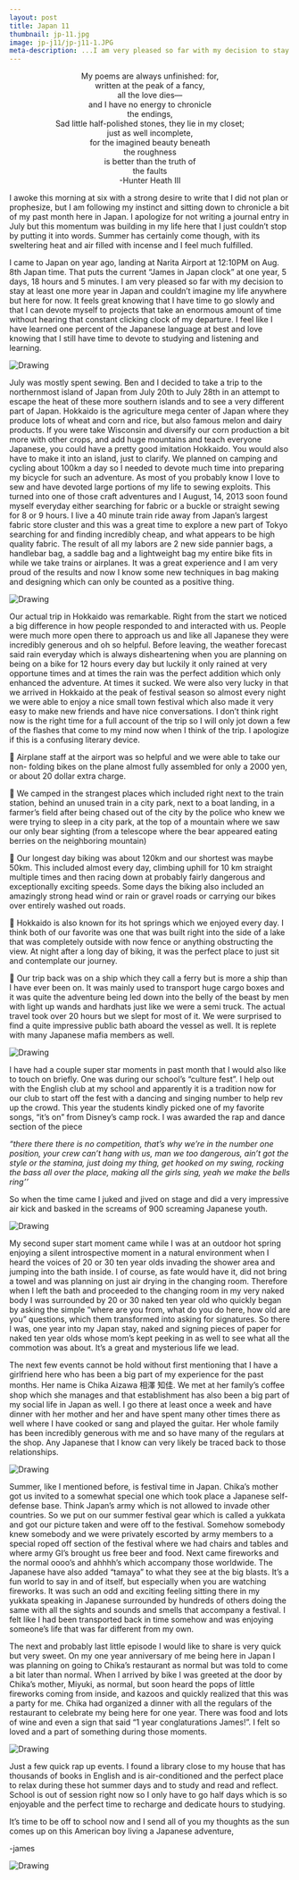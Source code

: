 ```yaml
---
layout: post
title: Japan 11
thumbnail: jp-11.jpg
image: jp-j11/jp-j11-1.JPG
meta-description: ...I am very pleased so far with my decision to stay at least one more year in Japan and couldn’t imagine my life anywhere but here for now...
---
```


<p style="text-align: center">My poems are always unfinished: for,<br>
written at the peak of a fancy,<br>
all the love dies—<br>
and I have no energy to chronicle<br>
the endings,<br>
Sad little half-polished stones, they lie in my closet;<br>
just as well incomplete,<br>
for the imagined beauty beneath<br>
the roughness<br>
is better than the truth of<br>
the faults<br>
-Hunter Heath III</p>

I awoke this morning at six with a strong desire to write that I did not plan or prophesize, but I am following my instinct and sitting down to chronicle a bit of my past month here in Japan. I apologize for not writing a journal entry in July but this momentum was building in my life here that I just couldn’t stop by putting it into words. Summer has certainly come though, with its sweltering heat and air filled with incense and I feel much fulfilled.

I came to Japan on year ago, landing at Narita Airport at 12:10PM on Aug. 8th Japan time. That puts the current “James in Japan clock” at one year, 5 days, 18 hours and 5 minutes. I am very pleased so far with my decision to stay at least one more year in Japan and couldn’t imagine my life anywhere but here for now. It feels great knowing that I have time to go slowly and that I can devote myself to projects that take an enormous amount of time without hearing that constant clicking clock of my departure. I feel like I have learned one percent of the Japanese language at best and love knowing that I still have time to devote to studying and listening and learning.

<div class="post-image-container"><img class="post-image" src="{{ site.url }}/assets/img/posts/jp-j11/jp-j11-1.JPG" alt="Drawing"></div>

July was mostly spent sewing. Ben and I decided to take a trip to the northernmost island of Japan from July 20th to July 28th in an attempt to escape the heat of these more southern islands and to see a very different part of Japan. Hokkaido is the agriculture mega center of Japan where they produce lots of wheat and corn and rice, but also famous melon and dairy products. If you were take Wisconsin and diversify our corn production a bit more with other crops, and add huge mountains and teach everyone Japanese, you could have a pretty good imitation Hokkaido. You would also have to make it into an island, just to clarify. We planned on camping and cycling about 100km a day so I needed to devote much time into preparing my bicycle for such an adventure. As most of you probably know I love to sew and have devoted large portions of my life to sewing exploits. This turned into one of those craft adventures and I August, 14, 2013 soon found myself everyday either searching for fabric or a buckle or straight sewing for 8 or 9 hours. I live a 40 minute train ride away from Japan’s largest fabric store cluster and this was a great time to explore a new part of Tokyo searching for and finding incredibly cheap, and what appears to be high quality fabric. The result of all my labors are 2 new side pannier bags, a handlebar bag, a saddle bag and a lightweight bag my entire bike fits in while we take trains or airplanes. It was a great experience and I am very proud of the results and now I know some new techniques in bag making and designing which can only be counted as a positive thing.

<div class="post-image-container"><img class="post-image" src="{{ site.url }}/assets/img/posts/jp-j11/jp-j11-2.JPG" alt="Drawing"></div>

 Our actual trip in Hokkaido was remarkable. Right from the start we noticed a big difference in how people responded to and interacted with us. People were much more open there to approach us and like all Japanese they were incredibly generous and oh so helpful. Before leaving, the weather forecast said rain everyday which is always disheartening when you are planning on being on a bike for 12 hours every day but luckily it only rained at very opportune times and at times the rain was the perfect addition which only enhanced the adventure. At times it sucked. We were also very lucky in that we arrived in Hokkaido at the peak of festival season so almost every night we were able to enjoy a nice small town festival which also made it very easy to make new friends and have nice conversations. I don’t think right now is the right time for a full account of the trip so I will only jot down a few of the flashes that come to my mind now when I think of the trip. I apologize if this is a confusing literary device.

  Airplane staff at the airport was so helpful and we were able to take our non- folding bikes on the plane almost fully assembled for only a 2000 yen, or about 20 dollar extra charge.

  We camped in the strangest places which included right next to the train station, behind an unused train in a city park, next to a boat landing, in a farmer’s field after being chased out of the city by the police who knew we were trying to sleep in a city park, at the top of a mountain where we saw our only bear sighting (from a telescope where the bear appeared eating berries on the neighboring mountain)

  Our longest day biking was about 120km and our shortest was maybe 50km. This included almost every day, climbing uphill for 10 km straight multiple times and then racing down at probably fairly dangerous and exceptionally exciting speeds. Some days the biking also included an amazingly strong head wind or rain or gravel roads or carrying our bikes over entirely washed out roads.

  Hokkaido is also known for its hot springs which we enjoyed every day. I think both of our favorite was one that was built right into the side of a lake that was completely outside with now fence or anything obstructing the view. At night after a long day of biking, it was the perfect place to just sit and contemplate our journey.

  Our trip back was on a ship which they call a ferry but is more a ship than I have ever been on. It was mainly used to transport huge cargo boxes and it was quite the adventure being led down into the belly of the beast by men with light up wands and hardhats just like we were a semi truck. The actual travel took over 20 hours but we slept for most of it. We were surprised to find a quite impressive public bath aboard the vessel as well. It is replete with many Japanese mafia members as well.

<div class="post-image-container"><img class="post-image" src="{{ site.url }}/assets/img/posts/jp-j11/jp-j11-3.JPG" alt="Drawing"></div>

 I have had a couple super star moments in past month that I would also like to touch on briefly. One was during our school’s “culture fest”. I help out with the English club at my school and apparently it is a tradition now for our club to start off the fest with a dancing and singing number to help rev up the crowd. This year the students kindly picked one of my favorite songs, “it’s on” from Disney’s camp rock. I was awarded the rap and dance section of the piece

 *“there there there is no competition, that’s why we’re in the number one position, your crew can’t hang with us, man we too dangerous, ain’t got the style or the stamina, just doing my thing, get hooked on my swing, rocking the bass all over the place, making all the girls sing, yeah we make the bells ring’’*

  So when the time came I juked and jived on stage and did a very impressive air kick and basked in the screams of 900 screaming Japanese youth.

<div class="post-image-container"><img class="post-image" src="{{ site.url }}/assets/img/posts/jp-j11/jp-j11-4.JPG" alt="Drawing"></div>

  My second super start moment came while I was at an outdoor hot spring enjoying a silent introspective moment in a natural environment when I heard the voices of 20 or 30 ten year olds invading the shower area and jumping into the bath inside. I of course, as fate would have it, did not bring a towel and was planning on just air drying in the changing room. Therefore when I left the bath and proceeded to the changing room in my very naked body I was surrounded by 20 or 30 naked ten year old who quickly began by asking the simple “where are you from, what do you do here, how old are you” questions, which them transformed into asking for signatures. So there I was, one year into my Japan stay, naked and signing pieces of paper for naked ten year olds whose mom’s kept peeking in as well to see what all the commotion was about. It’s a great and mysterious life we lead.

  The next few events cannot be hold without first mentioning that I have a girlfriend here who has been a big part of my experience for the past months. Her name is Chika Aizawa 相澤 知佳. We met at her family’s coffee shop which she manages and that establishment has also been a big part of my social life in Japan as well. I go there at least once a week and have dinner with her mother and her and have spent many other times there as well where I have cooked or sang and played the guitar. Her whole family has been incredibly generous with me and so have many of the regulars at the shop. Any Japanese that I know can very likely be traced back to those relationships.

  <div class="post-image-container"><img class="post-image" src="{{ site.url }}/assets/img/posts/jp-j11/jp-j11-5.JPG" alt="Drawing"></div>

  Summer, like I mentioned before, is festival time in Japan. Chika’s mother got us invited to a somewhat special one which took place a Japanese self-defense base. Think Japan’s army which is not allowed to invade other countries. So we put on our summer festival gear which is called a yukkata and got our picture taken and were off to the festival. Somehow somebody knew somebody and we were privately escorted by army members to a special roped off section of the festival where we had chairs and tables and where army GI’s brought us free beer and food. Next came fireworks and the normal oooo’s and ahhhh’s which accompany those worldwide. The Japanese have also added “tamaya” to what they see at the big blasts. It’s a fun world to say in and of itself, but especially when you are watching fireworks. It was such an odd and exciting feeling sitting there in my yukkata speaking in Japanese surrounded by hundreds of others doing the same with all the sights and sounds and smells that accompany a festival. I felt like I had been transported back in time somehow and was enjoying someone’s life that was far different from my own.

  The next and probably last little episode I would like to share is very quick but very sweet. On my one year anniversary of me being here in Japan I was planning on going to Chika’s restaurant as normal but was told to come a bit later than normal. When I arrived by bike I was greeted at the door by Chika’s mother, Miyuki, as normal, but soon heard the pops of little fireworks coming from inside, and kazoos and quickly realized that this was a party for me. Chika had organized a dinner with all the regulars of the restaurant to celebrate my being here for one year. There was food and lots of wine and even a sign that said “1 year conglaturations James!”. I felt so loved and a part of something during those moments.

<div class="post-image-container"><img class="post-image" src="{{ site.url }}/assets/img/posts/jp-j11/jp-j11-6.JPG" alt="Drawing"></div>

  Just a few quick rap up events. I found a library close to my house that has thousands of books in English and is air-conditioned and the perfect place to relax during these hot summer days and to study and read and reflect. School is out of session right now so I only have to go half days which is so enjoyable and the perfect time to recharge and dedicate hours to studying.

  It’s time to be off to school now and I send all of you my thoughts as the sun comes up on this American boy living a Japanese adventure,

  -james

<div class="post-image-container"><img class="post-image" src="{{ site.url }}/assets/img/posts/jp-j11/jp-j11-7.JPG" alt="Drawing"></div>
